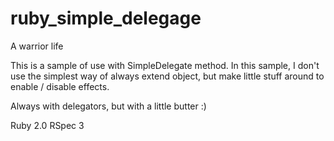 # ruby_simple_delegage
A warrior life

This is a sample of use with SimpleDelegate method. In this sample, I don't use the
simplest way of always extend object, but make little stuff around to enable / disable effects.

Always with delegators, but with a little butter :)

Ruby 2.0
RSpec 3

